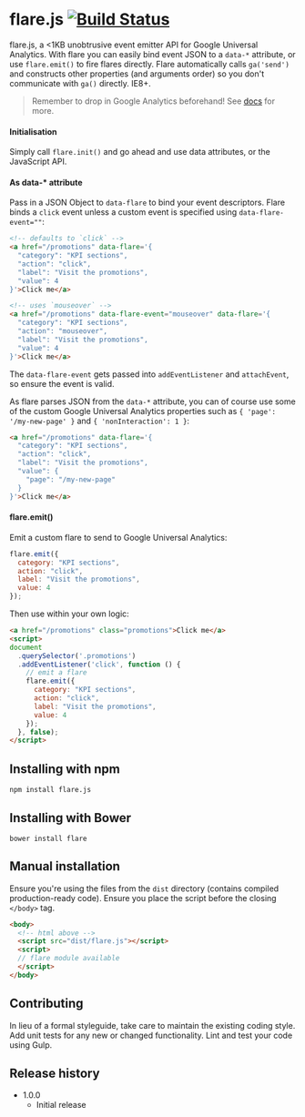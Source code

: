 # flare.js [![Build Status](https://travis-ci.org/toddmotto/flare.svg)](https://travis-ci.org/toddmotto/flare)

flare.js, a &lt;1KB unobtrusive event emitter API for Google Universal Analytics. With flare you can easily bind event JSON to a `data-*` attribute, or use `flare.emit()` to fire flares directly. Flare automatically calls `ga('send')` and constructs other properties (and arguments order) so you don't communicate with `ga()` directly. IE8+.

> Remember to drop in Google Analytics beforehand! See [docs](https://developers.google.com/analytics/devguides/collection/analyticsjs/events#crossbrowser) for more.

#### Initialisation

Simply call `flare.init()` and go ahead and use data attributes, or the JavaScript API.

#### As data-* attribute
Pass in a JSON Object to `data-flare` to bind your event descriptors. Flare binds a `click` event unless a custom event is specified using `data-flare-event=""`:

```html
<!-- defaults to `click` -->
<a href="/promotions" data-flare='{
  "category": "KPI sections",
  "action": "click",
  "label": "Visit the promotions",
  "value": 4
}'>Click me</a>

<!-- uses `mouseover` -->
<a href="/promotions" data-flare-event="mouseover" data-flare='{
  "category": "KPI sections",
  "action": "mouseover",
  "label": "Visit the promotions",
  "value": 4
}'>Click me</a>
```

The `data-flare-event` gets passed into `addEventListener` and `attachEvent`, so ensure the event is valid.

As flare parses JSON from the `data-*` attribute, you can of course use some of the custom Google Universal Analytics properties such as `{ 'page': '/my-new-page' }` and `{ 'nonInteraction': 1 }`:

```html
<a href="/promotions" data-flare='{
  "category": "KPI sections",
  "action": "click",
  "label": "Visit the promotions",
  "value": {
    "page": "/my-new-page"
  }
}'>Click me</a>
```

#### flare.emit()
Emit a custom flare to send to Google Universal Analytics:

```js
flare.emit({
  category: "KPI sections",
  action: "click",
  label: "Visit the promotions",
  value: 4
});
```

Then use within your own logic:

```html
<a href="/promotions" class="promotions">Click me</a>
<script>
document
  .querySelector('.promotions')
  .addEventListener('click', function () {
    // emit a flare
    flare.emit({
      category: "KPI sections",
      action: "click",
      label: "Visit the promotions",
      value: 4
    });
  }, false);
</script>
```

## Installing with npm

```
npm install flare.js
```

## Installing with Bower

```
bower install flare
```

## Manual installation
Ensure you're using the files from the `dist` directory (contains compiled production-ready code). Ensure you place the script before the closing `</body>` tag.

```html
<body>
  <!-- html above -->
  <script src="dist/flare.js"></script>
  <script>
  // flare module available
  </script>
</body>
```

## Contributing
In lieu of a formal styleguide, take care to maintain the existing coding style. Add unit tests for any new or changed functionality. Lint and test your code using Gulp.

## Release history

- 1.0.0
  - Initial release
